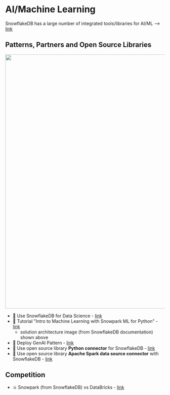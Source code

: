 # AI/Machine Learning

SnowflakeDB has a large number of integrated tools/libraries for AI/ML --> [link](https://www.snowflake.com/en/data-cloud/workloads/ai-ml/) 

## Patterns, Partners and Open Source Libraries

<img src="https://quickstarts.snowflake.com/guide/intro_to_machine_learning_with_snowpark_ml_for_python/img/c4f1c8add2c70533.png" width=800>

- 🧱 Use SnowflakeDB for Data Science - [link](https://resources.snowflake.com/architecture-patterns/005-data-science-data-science-with-snowflake)
- :book: Tutorial "Intro to Machine Learning with Snowpark ML for Python" - [link](https://quickstarts.snowflake.com/guide/intro_to_machine_learning_with_snowpark_ml_for_python/index.html)
  -   solution architecture image (from SnowflakeDB documentation) shown above
- :book: Deploy GenAI Pattern - [link](https://www.snowflake.com/blog/snowpark-container-services-deploy-genai-full-stack-apps/)
- :book: Use open source library **Python connector** for SnowflakeDB - [link](https://github.com/snowflakedb/snowflake-connector-python)
- :book: Use open source library **Apache Spark data source connector** with SnowflakeDB - [link](https://github.com/snowflakedb/spark-snowflake)

## Competition

- ⚔️ Snowpark (from SnowflakeDB) vs DataBricks - [link](https://medium.com/codex/snowpark-the-databricks-killer-199a6ee9defc)

